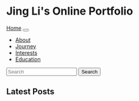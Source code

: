 <html lang="en">
 <head>
 <meta charset="UTF-8" />
 <meta name="viewport" content="width=device-width, initial-scale=1.0" />
<h1>Jing Li's Online Portfolio</h1>
 <link
href="https://cdn.jsdelivr.net/npm/bootstrap@5.3.2/dist/css/bootstrap.min.css"
 rel="stylesheet"
 integrity="sha384-
T3c6CoIi6uLrA9TneNEoa7RxnatzjcDSCmG1MXxSR1GAsXEV/Dwwykc2MPK8M2HN"
 crossorigin="anonymous"
 />
 </head>
 <body>
 <!-- Website content goes here -->
<nav class="navbar navbar-expand-lg bg-body-tertiary">
  <div class="container-fluid">
    <a class="navbar-brand" href="#">Home</a>
    <button class="navbar-toggler" type="button" data-bs-toggle="collapse" data-bs-target="#navbarSupportedContent" aria-controls="navbarSupportedContent" aria-expanded="false" aria-label="Toggle navigation">
      <span class="navbar-toggler-icon"></span>
    </button>
    <div class="collapse navbar-collapse" id="navbarSupportedContent">
      <ul class="navbar-nav me-auto mb-2 mb-lg-0">
        <li class="nav-item">
          <a class="nav-link active" href="###">About</a>
        </li>
        <li class="nav-item">
          <a class="nav-link active" href="###">Journey</a>
        </li>
        <li class="nav-item">
         <a class="nav-link active" href="###">Interests</a>
        </li>
        <li class="nav-item">
         <a class="nav-link active" href="###">Education</a>
        </li>
      </ul>
      <form class="d-flex" role="search">
        <input class="form-control me-2" type="search" placeholder="Search" aria-label="Search">
        <button class="btn btn-outline-success" type="submit">Search</button>
      </form>
    </div>
  </div>
</nav>
  
 <script

src="https://cdn.jsdelivr.net/npm/bootstrap@5.3.2/dist/js/bootstrap.bundle.min.js"
 integrity="sha384-
C6RzsynM9kWDrMNeT87bh95OGNyZPhcTNXj1NW7RuBCsyN/o0jlpcV8Qyq46cDfL"
 crossorigin="anonymous"
 ></script>
 </body>
</html>


<!-- Blog Posts Section Starts -->
 <section class="py-8">
 <div class="container mx-auto">
 <h2 class="text-3xl font-bold mb-4">Latest Posts</h2>
 <!-- Blog Post Cards (you can customize this section) -->
 <!-- Repeat the above block for other blog posts -->
 </div>
 </section>
 <!-- Blog Posts Section Ends -->
 </body>
</html>
